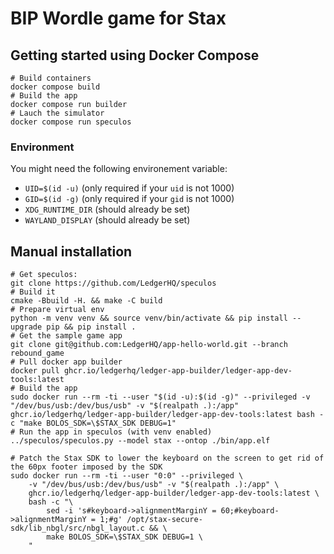 # BIP Wordle game for Stax

## Getting started using Docker Compose

```shell
# Build containers
docker compose build
# Build the app
docker compose run builder
# Lauch the simulator
docker compose run speculos
```

### Environment

You might need the following environement variable:

- `UID=$(id -u)` (only required if your `uid` is not 1000)
- `GID=$(id -g)` (only required if your `gid` is not 1000)
- `XDG_RUNTIME_DIR` (should already be set)
- `WAYLAND_DISPLAY` (should already be set)

## Manual installation

```shell
# Get speculos:
git clone https://github.com/LedgerHQ/speculos
# Build it
cmake -Bbuild -H. && make -C build
# Prepare virtual env
python -m venv venv && source venv/bin/activate && pip install --upgrade pip && pip install .
# Get the sample game app
git clone git@github.com:LedgerHQ/app-hello-world.git --branch rebound_game
# Pull docker app builder
docker pull ghcr.io/ledgerhq/ledger-app-builder/ledger-app-dev-tools:latest
# Build the app
sudo docker run --rm -ti --user "$(id -u):$(id -g)" --privileged -v "/dev/bus/usb:/dev/bus/usb" -v "$(realpath .):/app" ghcr.io/ledgerhq/ledger-app-builder/ledger-app-dev-tools:latest bash -c "make BOLOS_SDK=\$STAX_SDK DEBUG=1"
# Run the app in speculos (with venv enabled)
../speculos/speculos.py --model stax --ontop ./bin/app.elf
```

```shell
# Patch the Stax SDK to lower the keyboard on the screen to get rid of the 60px footer imposed by the SDK
sudo docker run --rm -ti --user "0:0" --privileged \
    -v "/dev/bus/usb:/dev/bus/usb" -v "$(realpath .):/app" \
    ghcr.io/ledgerhq/ledger-app-builder/ledger-app-dev-tools:latest \
    bash -c "\
        sed -i 's#keyboard->alignmentMarginY = 60;#keyboard->alignmentMarginY = 1;#g' /opt/stax-secure-sdk/lib_nbgl/src/nbgl_layout.c && \
        make BOLOS_SDK=\$STAX_SDK DEBUG=1 \
    "
```
